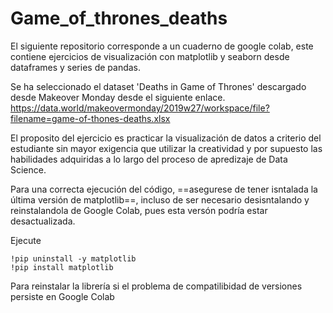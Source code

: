 # Game_of_thrones_deaths

El siguiente repositorio corresponde a un cuaderno de google colab, este contiene ejercicios de visualización con matplotlib y seaborn desde dataframes y series de pandas.

Se ha seleccionado el dataset 'Deaths in Game of Thrones' descargado desde Makeover Monday desde el siguiente enlace.
https://data.world/makeovermonday/2019w27/workspace/file?filename=game-of-thones-deaths.xlsx

El proposito del ejercicio es practicar la visualización de datos a criterio del estudiante sin mayor exigencia que utilizar la creatividad y por supuesto las habilidades adquiridas a lo largo del proceso de apredizaje de Data Science.

Para una correcta ejecución del código,  ==asegurese de tener isntalada la última versión de matplotlib==, incluso de ser necesario desisntalando y reinstalandola de Google Colab, pues esta versón podría estar desactualizada.

Ejecute
```
!pip uninstall -y matplotlib
!pip install matplotlib
```
Para reinstalar la librería si el problema de compatilibidad de versiones persiste en Google Colab
